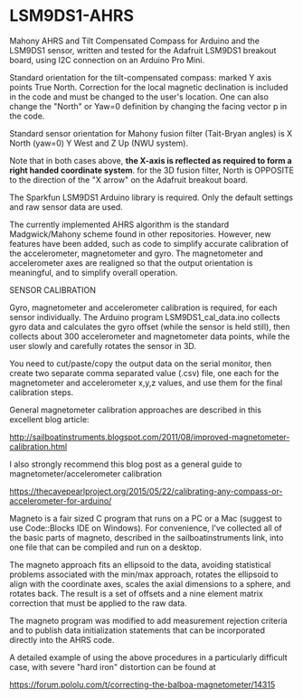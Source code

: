 # LSM9DS1-AHRS

Mahony AHRS and Tilt Compensated Compass for Arduino and the LSM9DS1 sensor, written and tested for the Adafruit LSM9DS1 breakout board, using I2C connection on an Arduino Pro Mini.

Standard orientation for the tilt-compensated compass: marked Y axis points True North.  Correction for the local magnetic declination is included in the code and must be changed to the user's location. One can also change the "North" or Yaw=0 definition by changing the facing vector p in the code.

Standard sensor orientation for Mahony fusion filter (Tait-Bryan angles) is X North (yaw=0) Y West and Z Up (NWU system). 

Note that in both cases above, **the X-axis is reflected as required to form a right handed coordinate system**. for the 3D fusion filter, North is OPPOSITE to the direction of the "X arrow" on the Adafruit breakout board.

The Sparkfun LSM9DS1 Arduino library is required. Only the default settings and raw sensor data are used.

The currently implemented AHRS algorithm is the standard Madgwick/Mahony scheme found in other repositories. However, new features have been added, such as code to simplify accurate calibration of the accelerometer, magnetometer and gyro. The magnetometer and accelerometer axes are realigned so that the output orientation is meaningful, and to simplify overall operation. 

SENSOR CALIBRATION

Gyro, magnetometer and accelerometer calibration is required, for each sensor individually. The Arduino program LSM9DS1_cal_data.ino collects gyro data and calculates the gyro offset (while the sensor is held still), then collects about 300 accelerometer and magnetometer data points, while the user slowly and carefully rotates the sensor in 3D.

You need to cut/paste/copy the output data on the serial monitor, then create two separate comma separated value (.csv) file, one each for the magnetometer and accelerometer x,y,z values, and use them for the final calibration steps.

General magnetometer calibration approaches are described in this excellent blog article: 

http://sailboatinstruments.blogspot.com/2011/08/improved-magnetometer-calibration.html

I also strongly recommend this blog post as a general guide to magnetometer/accelerometer calibration

https://thecavepearlproject.org/2015/05/22/calibrating-any-compass-or-accelerometer-for-arduino/

Magneto is a fair sized C program that runs on a PC or a Mac (suggest to use Code::Blocks IDE on Windows). For convenience, I’ve collected all of the basic parts of magneto, described in the sailboatinstruments link, into one file that can be compiled and run on a desktop.

The magneto approach fits an ellipsoid to the data, avoiding statistical problems associated with the min/max approach, rotates the ellipsoid to align with the coordinate axes, scales the axial dimensions to a sphere, and rotates back. The result is a set of offsets and a nine element matrix correction that must be applied to the raw data.

The magneto program was modified to add measurement rejection criteria and to publish data initialization statements that can be incorporated directly into the AHRS code. 

A detailed example of using the above procedures in a particularly difficult case, with severe "hard iron" distortion can be found at 

https://forum.pololu.com/t/correcting-the-balboa-magnetometer/14315
